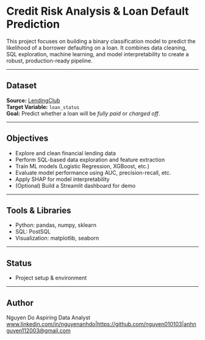 # Credit Risk Analysis & Loan Default Prediction

This project focuses on building a binary classification model to predict the likelihood of a borrower defaulting on a loan. It combines data cleaning, SQL exploration, machine learning, and model interpretability to create a robust, production-ready pipeline.

---

## Dataset

**Source:** [LendingClub](https://www.kaggle.com/datasets/wordsforthewise/lending-club)  
**Target Variable:** `loan_status`  
**Goal:** Predict whether a loan will be *fully paid* or *charged off*.

---

## Objectives

- Explore and clean financial lending data
- Perform SQL-based data exploration and feature extraction
- Train ML models (Logistic Regression, XGBoost, etc.)
- Evaluate model performance using AUC, precision-recall, etc.
- Apply SHAP for model interpretability
- (Optional) Build a Streamlit dashboard for demo

---

## Tools & Libraries 
- Python: pandas, numpy, sklearn
- SQL: PostSQL
- Visualization: matplotlib, seaborn

---

## Status 
- Project setup & environment

---

## Author
Nguyen Do
Aspiring Data Analyst 
www.linkedin.com/in/nguyenanhdo|https://github.com/nguyen010103|anhnguyen112003@gmail.com